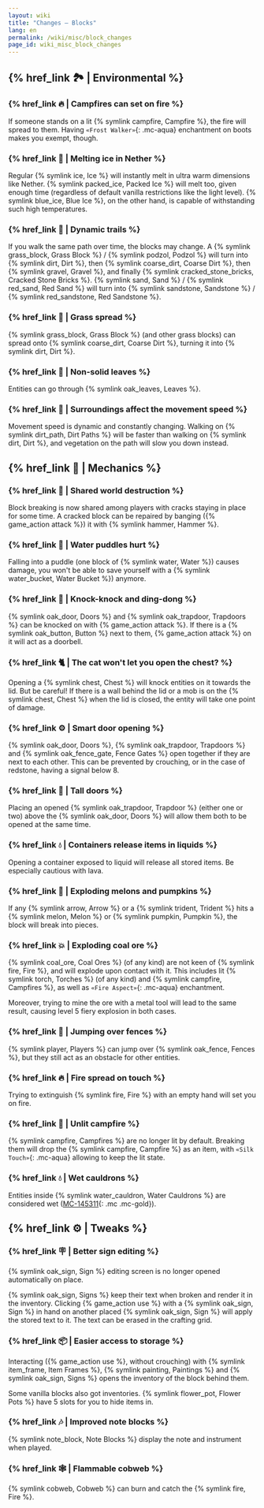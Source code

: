 ```yaml
---
layout: wiki
title: "Changes — Blocks"
lang: en
permalink: /wiki/misc/block_changes
page_id: wiki_misc_block_changes
---
```


## {% href_link 🏞️ | Environmental %}

### {% href_link 🔥 | Campfires can set on fire %}
If someone stands on a lit {% symlink campfire, Campfire %}, the fire will spread to them. Having `«Frost Walker»`{: .mc-aqua} enchantment on boots makes you exempt, though.

### {% href_link 🧊 | Melting ice in Nether %}
Regular {% symlink ice, Ice %} will instantly melt in ultra warm dimensions like Nether. {% symlink packed_ice, Packed Ice %} will melt too, given enough time (regardless of default vanilla restrictions like the light level). {% symlink blue_ice, Blue Ice %}, on the other hand, is capable of withstanding such high temperatures.

### {% href_link 🐾 | Dynamic trails %}
If you walk the same path over time, the blocks may change. A {% symlink grass_block, Grass Block %} / {% symlink podzol, Podzol %} will turn into {% symlink dirt, Dirt %}, then {% symlink coarse_dirt, Coarse Dirt %}, then {% symlink gravel, Gravel %}, and finally {% symlink cracked_stone_bricks, Cracked Stone Bricks %}. {% symlink sand, Sand %} / {% symlink red_sand, Red Sand %} will turn into {% symlink sandstone, Sandstone %} / {% symlink red_sandstone, Red Sandstone %}.

### {% href_link 🌱 | Grass spread %}
{% symlink grass_block, Grass Block %} (and other grass blocks) can spread onto {% symlink coarse_dirt, Coarse Dirt %}, turning it into {% symlink dirt, Dirt %}.

### {% href_link 🍃 | Non-solid leaves %}
Entities can go through {% symlink oak_leaves, Leaves %}.

### {% href_link 👟 | Surroundings affect the movement speed %}
Movement speed is dynamic and constantly changing. Walking on {% symlink dirt_path, Dirt Paths %} will be faster than walking on {% symlink dirt, Dirt %}, and vegetation on the path will slow you down instead.



## {% href_link 🔧 | Mechanics %}

### {% href_link 🔄 | Shared world destruction %}
Block breaking is now shared among players with cracks staying in place for some time. A cracked block can be repaired by banging ({% game_action attack %}) it with {% symlink hammer, Hammer %}.

### {% href_link 🌊 | Water puddles hurt %}
Falling into a puddle (one block of {% symlink water, Water %}) causes damage, you won't be able to save yourself with a {% symlink water_bucket, Water Bucket %}) anymore.

### {% href_link 🔔 | Knock-knock and ding-dong %}
{% symlink oak_door, Doors %} and {% symlink oak_trapdoor, Trapdoors %} can be knocked on with {% game_action attack %}. If there is a {% symlink oak_button, Button %} next to them, {% game_action attack %} on it will act as a doorbell.

### {% href_link 🐈 | The cat won't let you open the chest? %}
Opening a {% symlink chest, Chest %} will knock entities on it towards the lid. But be careful! If there is a wall behind the lid or a mob is on the {% symlink chest, Chest %} when the lid is closed, the entity will take one point of damage.

### {% href_link ⚙️ | Smart door opening %}
{% symlink oak_door, Doors %}, {% symlink oak_trapdoor, Trapdoors %} and {% symlink oak_fence_gate, Fence Gates %} open together if they are next to each other. This can be prevented by crouching, or in the case of redstone, having a signal below 8.

### {% href_link 🚪 | Tall doors %}
Placing an opened {% symlink oak_trapdoor, Trapdoor %} (either one or two) above the {% symlink oak_door, Doors %} will allow them both to be opened at the same time.

### {% href_link 💧 | Containers release items in liquids %}
Opening a container exposed to liquid will release all stored items. Be especially cautious with lava.

### {% href_link 🍈 | Exploding melons and pumpkins %}
If any {% symlink arrow, Arrow %} or a {% symlink trident, Trident %} hits a {% symlink melon, Melon %} or {% symlink pumpkin, Pumpkin %}, the block will break into pieces.

### {% href_link 💥 | Exploding coal ore %}
{% symlink coal_ore, Coal Ores %} (of any kind) are not keen of {% symlink fire, Fire %}, and will explode upon contact with it. This includes lit {% symlink torch, Torches %} (of any kind) and {% symlink campfire, Campfires %}, as well as `«Fire Aspect»`{: .mc-aqua} enchantment.

Moreover, trying to mine the ore with a metal tool will lead to the same result, causing level 5 fiery explosion in both cases.

### {% href_link 🚧 | Jumping over fences %}
{% symlink player, Players %} can jump over {% symlink oak_fence, Fences %}, but they still act as an obstacle for other entities.

### {% href_link 🔥 | Fire spread on touch %}
Trying to extinguish {% symlink fire, Fire %} with an empty hand will set you on fire.

### {% href_link 🧯 | Unlit campfire %}
{% symlink campfire, Campfires %} are no longer lit by default. Breaking them will drop the {% symlink campfire, Campfire %} as an item, with `«Silk Touch»`{: .mc-aqua} allowing to keep the lit state.

### {% href_link 💧 | Wet cauldrons %}
Entities inside {% symlink water_cauldron, Water Cauldrons %} are considered wet ([MC-145311](https://bugs.mojang.com/browse/MC-145311){: .mc .mc-gold}).



## {% href_link ⚙️ | Tweaks %}

### {% href_link 🪧 | Better sign editing %}
{% symlink oak_sign, Sign %} editing screen is no longer opened automatically on place.

{% symlink oak_sign, Signs %} keep their text when broken and render it in the inventory. Clicking {% game_action use %} with a {% symlink oak_sign, Sign %} in hand on another placed {% symlink oak_sign, Sign %} will apply the stored text to it. The text can be erased in the crafting grid.

### {% href_link 📦 | Easier access to storage %}
Interacting ({% game_action use %}, without crouching) with {% symlink item_frame, Item Frames %}, {% symlink painting, Paintings %} and {% symlink oak_sign, Signs %} opens the inventory of the block behind them.

Some vanilla blocks also got inventories. {% symlink flower_pot, Flower Pots %} have 5 slots for you to hide items in.

### {% href_link 🎶 | Improved note blocks %}
{% symlink note_block, Note Blocks %} display the note and instrument when played.

### {% href_link 🕸️ | Flammable cobweb %}
{% symlink cobweb, Cobweb %} can burn and catch the {% symlink fire, Fire %}.
